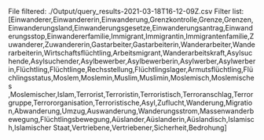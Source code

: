 File filtered: ./Output/query_results-2021-03-18T16-12-09Z.csv
Filter list: [Einwanderer,Einwandererin,Einwanderung,Grenzkontrolle,Grenze,Grenzen,Einwanderungsland,Einwanderungsgesetze,Einwanderungsantrag,Einwanderungsstop,Einwandererfamilie,Immigrant,Immigrantin,Immigrantenfamilie,Zuwanderer,Zuwandererin,Gastarbeiter,Gastarbeiterin,Wanderarbeiter,Wanderarbeiterin,Wirtschaftsflüchtling,Arbeitsmigrant,Wanderarbeitskraft,Asylsuchende,Asylsuchender,Asylbewerber,Asylbewerberin,Asylwerber,Asylwerberin,Flüchtling,Flüchtlinge,Rechsstellung,Flüchtlingslager,Armutsflüchtling,Flüchlingsstatus,Moslem,Moslemin,Muslim,Muslimin,Moslemisch,Moslemisches ,Moslemischer,Islam,Terrorist,Terroristin,Terroristisch,Terroranschlag,Terrorgruppe,Terrororganisation,Terroristische,Asyl,Zuflucht,Wanderung,Migration,Abwanderung,Umzug,Auswanderung,Wanderungsstrom,Massenwanderbewegung,Flüchtlingsbewegung,Aüslander,Aüslanderin,Aüslandisch,Islamisch,Islamischer Staat,Vertriebene,Vertriebener,Sicherheit,Bedrohung]
